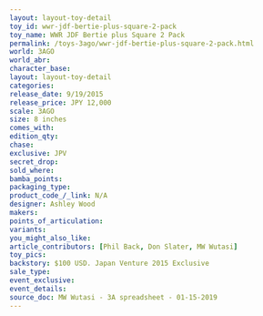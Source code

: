 ```yaml
---
layout: layout-toy-detail 
toy_id: wwr-jdf-bertie-plus-square-2-pack
toy_name: WWR JDF Bertie plus Square 2 Pack
permalink: /toys-3ago/wwr-jdf-bertie-plus-square-2-pack.html
world: 3AGO
world_abr: 
character_base: 
layout: layout-toy-detail
categories: 
release_date: 9/19/2015
release_price: JPY 12,000 
scale: 3AGO
size: 8 inches
comes_with: 
edition_qty: 
chase: 
exclusive: JPV
secret_drop: 
sold_where: 
bamba_points: 
packaging_type: 
product_code_/_link: N/A
designer: Ashley Wood
makers: 
points_of_articulation: 
variants: 
you_might_also_like: 
article_contributors: [Phil Back, Don Slater, MW Wutasi]
toy_pics: 
backstory: $100 USD. Japan Venture 2015 Exclusive
sale_type: 
event_exclusive: 
event_details: 
source_doc: MW Wutasi - 3A spreadsheet - 01-15-2019
---
```

